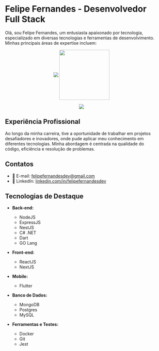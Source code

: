 # Felipe Fernandes - Desenvolvedor Full Stack

Olá, sou Felipe Fernandes, um entusiasta apaixonado por tecnologia, especializado em diversas tecnologias e ferramentas de desenvolvimento. Minhas principais áreas de expertise incluem:

<p align="center">
  <a>
    <img
      align="center"
      src="https://github-readme-stats.vercel.app/api/top-langs/?username=felipefernandesdev&layout=compact"
    />
  </a>
  <a>
    <img
      align="center"
      height="165"
      src="https://github-readme-stats.vercel.app/api?username=felipefernandesdev&count_private=true&show_icons=true&custom_title=Github%20Status&hide=issues"
    />
  </a>
</p>

<p align="center">
  <a href="https://skillicons.dev">
    <img src="https://skillicons.dev/icons?i=docker,git,js,ts,nodejs,express,deno,redis,rabbitmq,jest,mongodb,postgres,mysql,nestjs,react,nextjs,flutter,cs,dotnet,dart,go,visualstudio,webstorm,vscode" />
  </a>
</p>

## Experiência Profissional

Ao longo da minha carreira, tive a oportunidade de trabalhar em projetos desafiadores e inovadores, onde pude aplicar meu conhecimento em diferentes tecnologias. Minha abordagem é centrada na qualidade do código, eficiência e resolução de problemas.

## Contatos

- 📧 E-mail: felipefernandesdev@gmail.com
- 🔗 LinkedIn: [linkedin.com/in/felipefernandesdev](https://linkedin.com/in/felipefernandesdev)

## Tecnologias de Destaque

- **Back-end:**
  - NodeJS
  - ExpressJS
  - NestJS
  - C# .NET
  - Dart
  - GO Lang

- **Front-end:**
  - ReactJS
  - NextJS

- **Mobile:**
  - Flutter 

- **Banco de Dados:**
  - MongoDB
  - Postgres
  - MySQL

- **Ferramentas e Testes:**
  - Docker
  - Git
  - Jest
